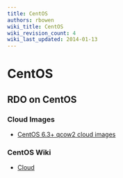 ```yaml
---
title: CentOS
authors: rbowen
wiki_title: CentOS
wiki_revision_count: 4
wiki_last_updated: 2014-01-13
---
```


# CentOS

## RDO on CentOS

### Cloud Images

*   [CentOS 6.3+ qcow2 cloud images](http://wiki.centos.org/Cloud/OpenNebula)

### CentOS Wiki

*   [Cloud](http://wiki.centos.org/Cloud)
